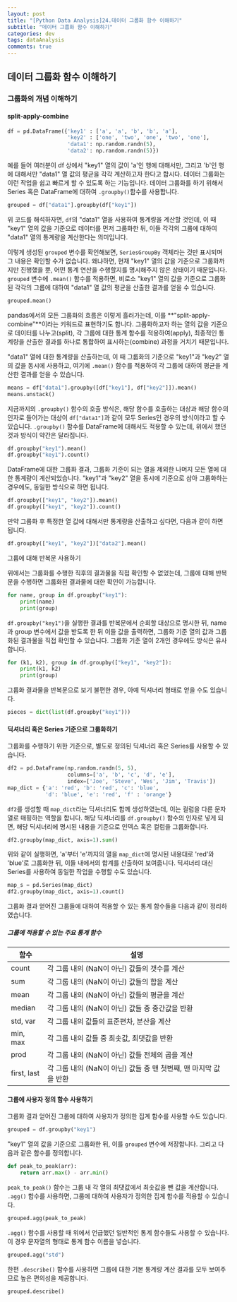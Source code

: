 ```yaml
---
layout: post
title: "[Python Data Analysis]24.데이터 그룹화 함수 이해하기"
subtitle: "데이터 그룹화 함수 이해하기"
categories: dev
tags: dataAnalysis
comments: true
---
```


## 데이터 그룹화 함수 이해하기

### 그룹화의 개념 이해하기

#### split-apply-combine
```python
df = pd.DataFrame({'key1' : ['a', 'a', 'b', 'b', 'a'],
                   'key2' : ['one', 'two', 'one', 'two', 'one'],
                   'data1': np.random.randn(5),
                   'data2': np.random.randn(5)})
```
예를 들어 여러분이 df 상에서 "key1" 열의 값이 'a'인 행에 대해서만, 그리고 'b'인 행에 대해서만 "data1" 열 값의 평균을 각각 계산하고자 한다고 합시다. 데이터 그룹화는 이런 작업을 쉽고 빠르게 할 수 있도록 하는 기능입니다. 데이터 그룹화를 하기 위해서 Series 혹은 DataFrame에 대하여 `.groupby()`함수를 사용합니다.

```python
grouped = df["data1"].groupby(df["key1"])
```
위 코드를 해석하자면, `df`의 "data1" 열을 사용하여 통계량을 계산할 것인데, 이 때 "key1" 열의 값을 기준으로 데이터를 먼저 그룹화한 뒤, 이들 각각의 그룹에 대하여 "data1" 열의 통계량을 계산한다는 의미입니다.


이렇게 생성된 `grouped` 변수를 확인해보면, `SeriesGroupBy` 객체라는 것만 표시되며 그 내용은 확인할 수가 없습니다. 왜냐하면, 현재 "key1" 열의 값을 기준으로 그룹화까지만 진행했을 뿐, 어떤 통계 연산을 수행할지를 명시해주지 않은 상태이기 때문입니다. `grouped` 변수에 `.mean()` 함수를 적용하면, 비로소 "key1" 열의 값을 기준으로 그룹화된 각각의 그룹에 대하여 "data1" 열 값의 평균을 산출한 결과를 얻을 수 있습니다.

```python
grouped.mean()
```
pandas에서의 모든 그룹화의 흐름은 이렇게 흘러가는데, 이를 **"split-apply-combine"**이라는 키워드로 표현하기도 합니다. 그룹화하고자 하는 열의 값을 기준으로 데이터를 나누고(split), 각 그룹에 대한 통계 함수를 적용하여(apply), 최종적인 통계량을 산출한 결과를 하나로 통합하여 표시하는(combine) 과정을 거치기 때문입니다.


"data1" 열에 대한 통계량을 산출하는데, 이 때 그룹화의 기준으로 "key1"과 "key2" 열의 값을 동시에 사용하고, 여기에 `.mean()` 함수를 적용하여 각 그룹에 대하여 평균을 계산한 결과를 얻을 수 있습니다.

```python
means = df["data1"].groupby([df["key1"], df["key2"]]).mean()
means.unstack()
```
지금까지의 `.groupby()` 함수의 호출 방식은, 해당 함수를 호출하는 대상과 해당 함수의 인자로 들어가는 대상이 `df["data1"]`과 같이 모두 Series인 경우의 방식이라고 할 수 있습니다. `.groupby()` 함수를 DataFrame에 대해서도 적용할 수 있는데, 위에서 했던 것과 방식이 약간은 달라집니다.

```python
df.groupby("key1").mean()
df.groupby("key1").count()
```

DataFrame에 대한 그룹화 결과, 그룹화 기준이 되는 열을 제외한 나머지 모든 열에 대한 통계량이 계산되었습니다. "key1"과 "key2" 열을 동시에 기준으로 삼아 그룹화하는 경우에도, 동일한 방식으로 하면 됩니다.

```python
df.groupby(["key1", "key2"]).mean()
df.groupby(["key1", "key2"]).count()
```

만약 그룹화 후 특정한 열 값에 대해서만 통계량을 산출하고 싶다면, 다음과 같이 하면 됩니다.

```python
df.groupby(["key1", "key2"])["data2"].mean()
```

그룹에 대해 반복문 사용하기

위에서는 그룹화를 수행한 직후의 결과물을 직접 확인할 수 없었는데, 그룹에 대해 반복문을 수행하면 그룹화된 결과물에 대한 확인이 가능합니다.

```python
for name, group in df.groupby("key1"):
    print(name)
    print(group)
```

`df.groupby("key1")`을 실행한 결과를 반복문에서 순회할 대상으로 명시한 뒤, name과 group 변수에서 값을 받도록 한 뒤 이들 값을 출력하면, 그룹화 기준 열의 값과 그룹화된 결과물을 직접 확인할 수 있습니다. 그룹화 기준 열이 2개인 경우에도 방식은 유사합니다.

```python
for (k1, k2), group in df.groupby(["key1", "key2"]):
    print(k1, k2)
    print(group)
```

그룹화 결과물을 반복문으로 보기 불편한 경우, 아예 딕셔너리 형태로 얻을 수도 있습니다.

```python
pieces = dict(list(df.groupby("key1")))
```

#### 딕셔너리 혹은 Series 기준으로 그룹화하기

그룹화를 수행하기 위한 기준으로, 별도로 정의된 딕셔너리 혹은 Series를 사용할 수 있습니다.

```python
df2 = pd.DataFrame(np.random.randn(5, 5), 
                   columns=['a', 'b', 'c', 'd', 'e'],
                   index=['Joe', 'Steve', 'Wes', 'Jim', 'Travis'])
map_dict = {'a': 'red', 'b': 'red', 'c': 'blue', 
            'd': 'blue', 'e': 'red', 'f' : 'orange'}
```

`df2`를 생성할 때 `map_dict`라는 딕셔너리도 함께 생성하였는데, 이는 컬럼을 다른 문자열로 매핑하는 역할을 합니다. 해당 딕셔너리를 `df.groupby()` 함수의 인자로 넣게 되면, 해당 딕셔너리에 명시된 내용을 기준으로 인덱스 혹은 컬럼을 그룹화합니다.

```python
df2.groupby(map_dict, axis=1).sum()
```

위와 같이 실행하면, 'a'부터 'e'까지의 열을 `map_dict`에 명시된 내용대로 'red'와 'blue'로 그룹화한 뒤, 이들 내에서의 합계를 산출하여 보여줍니다. 딕셔너리 대신 Series를 사용하여 동일한 작업을 수행할 수도 있습니다.

```python
map_s = pd.Series(map_dict)
df2.groupby(map_dict, axis=1).count()
```

그룹화 결과 얻어진 그룹들에 대하여 적용할 수 있는 통계 함수들을 다음과 같이 정리하였습니다.


##### 그룹에 적용할 수 있는 주요 통계 함수

| 함수        | 설명                                                         |
| ----------- | ------------------------------------------------------------ |
| count       | 각 그룹 내의 (NaN이 아닌) 값들의 갯수를 계산                 |
| sum         | 각 그룹 내의 (NaN이 아닌) 값들의 합을 계산                   |
| mean        | 각 그룹 내의 (NaN이 아닌) 값들의 평균을 계산                 |
| median      | 각 그룹 내의 (NaN이 아닌) 값들 중 중간값을 반환              |
| std, var    | 각 그룹 내의 값들의 표준편차, 분산을 계산                    |
| min, max    | 각 그룹 내의 값들 중 최솟값, 최댓값을 반환                   |
| prod        | 각 그룹 내의 (NaN이 아닌) 값들 전체의 곱을 계산              |
| first, last | 각 그룹 내의 (NaN이 아닌) 값들 중 맨 첫번째, 맨 마지막 값을 반환 |

#### 그룹에 사용자 정의 함수 사용하기

그룹화 결과 얻어진 그룹에 대하여 사용자가 정의한 집계 함수를 사용할 수도 있습니다.

```python
grouped = df.groupby("key1")
```

"key1" 열의 값을 기준으로 그룹화한 뒤, 이를 `grouped` 변수에 저장합니다. 그리고 다음과 같은 함수를 정의합니다.

```python
def peak_to_peak(arr):
    return arr.max() - arr.min()
```

`peak_to_peak()` 함수는 그룹 내 각 열의 최댓값에서 최솟값을 뺀 값을 계산합니다. `.agg()` 함수를 사용하면, 그룹에 대하여 사용자가 정의한 집계 함수를 적용할 수 있습니다.

```python
grouped.agg(peak_to_peak)
```

`.agg()` 함수를 사용할 때 위에서 언급했던 일반적인 통계 함수들도 사용할 수 있습니다. 이 경우 문자열의 형태로 통계 함수 이름을 넣습니다.

```python
grouped.agg("std")
```

한편 `.describe()` 함수를 사용하면 그룹에 대한 기본 통계량 계산 결과를 모두 보여주므로 높은 편의성을 제공합니다.

```python
grouped.describe()
```